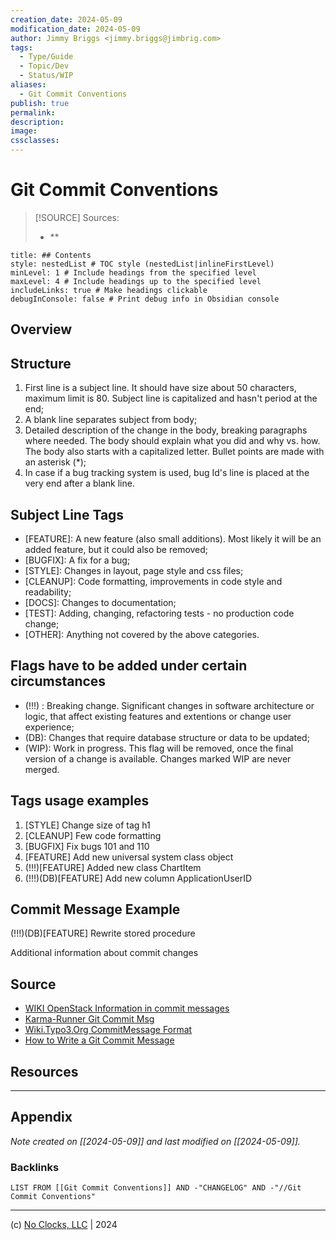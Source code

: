 ```yaml
---
creation_date: 2024-05-09
modification_date: 2024-05-09
author: Jimmy Briggs <jimmy.briggs@jimbrig.com>
tags:
  - Type/Guide
  - Topic/Dev
  - Status/WIP
aliases:
  - Git Commit Conventions
publish: true
permalink:
description:
image:
cssclasses:
---
```



# Git Commit Conventions

> [!SOURCE] Sources:
> - **

```table-of-contents
title: ## Contents 
style: nestedList # TOC style (nestedList|inlineFirstLevel)
minLevel: 1 # Include headings from the specified level
maxLevel: 4 # Include headings up to the specified level
includeLinks: true # Make headings clickable
debugInConsole: false # Print debug info in Obsidian console
```

## Overview

## Structure

1. First line is a subject line. It should have size about 50 characters, maximum limit is 80. Subject line is capitalized and hasn't period at the end;
2. A blank line separates subject from body;
3. Detailed description of the change in the body, breaking paragraphs where needed. The body should explain what  you did and why vs. how. The body also starts with a capitalized letter. Bullet points are made with an asterisk (*);
4. In case if a bug tracking system is used, bug Id's line is placed at the very end after a blank line.

## Subject Line Tags

- [FEATURE]: A new feature (also small additions). Most likely it will be an added feature, but it could also be removed;
- [BUGFIX]: A fix for a bug;
- [STYLE]: Changes in layout, page style and css files;
- [CLEANUP]: Code formatting, improvements in code style and readability;
- [DOCS]: Changes to documentation;
- [TEST]: Adding, changing, refactoring tests - no production code change;
- [OTHER]: Anything not covered by the above categories.


## Flags have to be added under certain circumstances

- (!!!) : Breaking change. Significant changes in software architecture or logic, that affect existing features and extentions or change user experience;
- (DB): Changes that require database structure or data to be updated;
- (WIP): Work in progress. This flag will be removed, once the final version of a change is available. Changes marked WIP are never merged.


## Tags usage examples

1. [STYLE] Change size of tag h1
2. [CLEANUP] Few code formatting
3. [BUGFIX] Fix bugs 101 and 110
4. [FEATURE] Add new universal system class object
5. (!!!)[FEATURE] Added new class ChartItem
6. (!!!)(DB)[FEATURE] Add new column ApplicationUserID


## Commit Message Example

(!!!)(DB)[FEATURE] Rewrite stored procedure

Additional information about commit changes


## Source
- [WIKI OpenStack Information in commit messages](https://wiki.openstack.org/wiki/GitCommitMessages#Information_in_commit_messages)
- [Karma-Runner Git Commit Msg](http://karma-runner.github.io/0.8/dev/git-commit-msg.html)
- [Wiki.Typo3.Org CommitMessage Format](http://wiki.typo3.org/CommitMessage_Format_(Git))
- [How to Write a Git Commit Message ](https://webcache.googleusercontent.com/search?q=cache:PM7POmjONvgJ:https://chris.beams.io/posts/git-commit/+&cd=1&hl=sl&ct=clnk&gl=si&client=firefox-b-d)


## Resources

***

## Appendix

*Note created on [[2024-05-09]] and last modified on [[2024-05-09]].*

### Backlinks

```dataview
LIST FROM [[Git Commit Conventions]] AND -"CHANGELOG" AND -"//Git Commit Conventions"
```

***

(c) [No Clocks, LLC](https://github.com/noclocks) | 2024